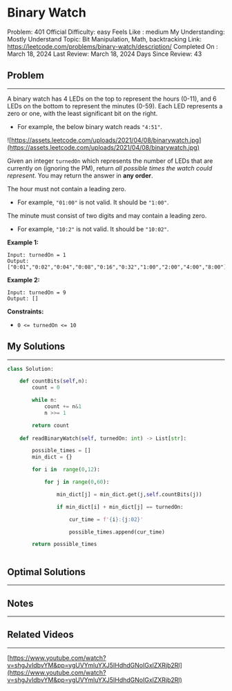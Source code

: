 # Binary Watch

Problem: 401
Official Difficulty: easy
Feels Like : medium
My Understanding: Mostly Understand
Topic: Bit Manipulation, Math, backtracking
Link: https://leetcode.com/problems/binary-watch/description/
Completed On : March 18, 2024
Last Review: March 18, 2024
Days Since Review: 43

## Problem

---

A binary watch has 4 LEDs on the top to represent the hours (0-11), and 6 LEDs on the bottom to represent the minutes (0-59). Each LED represents a zero or one, with the least significant bit on the right.

- For example, the below binary watch reads `"4:51"`.

![https://assets.leetcode.com/uploads/2021/04/08/binarywatch.jpg](https://assets.leetcode.com/uploads/2021/04/08/binarywatch.jpg)

Given an integer `turnedOn` which represents the number of LEDs that are currently on (ignoring the PM), return *all possible times the watch could represent*. You may return the answer in **any order**.

The hour must not contain a leading zero.

- For example, `"01:00"` is not valid. It should be `"1:00"`.

The minute must consist of two digits and may contain a leading zero.

- For example, `"10:2"` is not valid. It should be `"10:02"`.

**Example 1:**

```
Input: turnedOn = 1
Output: ["0:01","0:02","0:04","0:08","0:16","0:32","1:00","2:00","4:00","8:00"]
```

**Example 2:**

```
Input: turnedOn = 9
Output: []
```

**Constraints:**

- `0 <= turnedOn <= 10`

## My Solutions

---

```python
class Solution:

    def countBits(self,n):
        count = 0 

        while n:
            count += n&1
            n >>= 1

        return count
        
    def readBinaryWatch(self, turnedOn: int) -> List[str]:

        possible_times = []
        min_dict = {}

        for i in  range(0,12):

            for j in range(0,60):

                min_dict[j] = min_dict.get(j,self.countBits(j))

                if min_dict[i] + min_dict[j] == turnedOn:

                    cur_time = f'{i}:{j:02}'

                    possible_times.append(cur_time)

        return possible_times

```

```python

```

## Optimal Solutions

---

## Notes

---

 

## Related Videos

---

[https://www.youtube.com/watch?v=shgJvIdbvYM&pp=ygUVYmluYXJ5IHdhdGNoIGxlZXRjb2Rl](https://www.youtube.com/watch?v=shgJvIdbvYM&pp=ygUVYmluYXJ5IHdhdGNoIGxlZXRjb2Rl)
